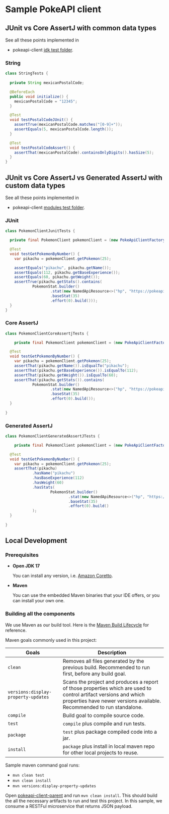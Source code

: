# Sample PokeAPI client

## JUnit vs Core AssertJ with common data types

See all these points implemented in
* pokeapi-client [jdk test folder](pokeapi-client/src/test/java/com/github/erikrz/jdk).

### String

```java
class StringTests {
    
  private String mexicanPostalCode;

  @BeforeEach
  public void initialize() {
    mexicanPostalCode = "12345";
  }

  @Test
  void testPostalCodeJUnit() {
    assertTrue(mexicanPostalCode.matches("[0-9]+"));
    assertEquals(5, mexicanPostalCode.length());
  }

  @Test
  void testPostalCodeAssert() {
    assertThat(mexicanPostalCode).containsOnlyDigits().hasSize(5);
  }
}
```

## JUnit vs Core AssertJ vs Generated AssertJ with custom data types

See all these points implemented in 
* pokeapi-client [modules test folder](pokeapi-client/src/test/java/com/github/erikrz/pokeapi/client/modules).

### JUnit

```java
class PokemonClientJunitTests {

  private final PokemonClient pokemonClient = (new PokeApiClientFactory()).buildClient(PokemonClient.class);

  @Test
  void testGetPokemonByNumber() {
    var pikachu = pokemonClient.getPokemon(25);

    assertEquals("pikachu", pikachu.getName());
    assertEquals(112, pikachu.getBaseExperience());
    assertEquals(60, pikachu.getWeight());
    assertTrue(pikachu.getStats().contains(
            PokemonStat.builder()
                    .stat(new NamedApiResource<>("hp", "https://pokeapi.co/api/v2/stat/1/"))
                    .baseStat(35)
                    .effort(0).build()));
  }
}
```

### Core AssertJ

```java
class PokemonClientCoreAssertjTests {

    private final PokemonClient pokemonClient = (new PokeApiClientFactory()).buildClient(PokemonClient.class);

  @Test
  void testGetPokemonByNumber() {
    var pikachu = pokemonClient.getPokemon(25);
    assertThat(pikachu.getName()).isEqualTo("pikachu");
    assertThat(pikachu.getBaseExperience()).isEqualTo(112);
    assertThat(pikachu.getWeight()).isEqualTo(60);
    assertThat(pikachu.getStats()).contains(
            PokemonStat.builder()
                    .stat(new NamedApiResource<>("hp", "https://pokeapi.co/api/v2/stat/1/"))
                    .baseStat(35)
                    .effort(0).build());
  }
    
}
```

### Generated AssertJ

```java
class PokemonClientGeneratedAssertJTests {

    private final PokemonClient pokemonClient = (new PokeApiClientFactory()).buildClient(PokemonClient.class);

  @Test
  void testGetPokemonByNumber() {
    var pikachu = pokemonClient.getPokemon(25);
    assertThat(pikachu)
            .hasName("pikachu")
            .hasBaseExperience(112)
            .hasWeight(60)
            .hasStats(
                    PokemonStat.builder()
                            .stat(new NamedApiResource<>("hp", "https://pokeapi.co/api/v2/stat/1/"))
                            .baseStat(35)
                            .effort(0).build()
            );
  }
    
}
```

## Local Development

### Prerequisites

* **Open JDK 17**

  You can install any version, i.e. [Amazon Coretto](https://docs.aws.amazon.com/corretto/latest/corretto-17-ug/downloads-list.html).

* **Maven**

  You can use the embedded Maven binaries that your IDE offers, or you can install your own one.
  
### Building all the components

We use Maven as our build tool. Here is the [Maven Build Lifecycle](https://maven.apache.org/guides/introduction/introduction-to-the-lifecycle.html) for reference.

Maven goals commonly used in this project:

| Goals                               | Description                                                                                                                                                                                |
|-------------------------------------|--------------------------------------------------------------------------------------------------------------------------------------------------------------------------------------------|
| `clean`                             | Removes all files generated by the previous build. Recommended to run first, before any build goal.                                                                                        |
| `versions:display-property-updates` | Scans the project and produces a report of those properties which are used to control artifact versions and which properties have newer versions available. Recommended to run standalone. |
| `compile`                           | Build goal to compile source code.                                                                                                                                                         |
| `test`                              | `compile` plus compile and run tests.                                                                                                                                                      |
| `package`                           | `test` plus package compiled code into a jar.                                                                                                                                              |
| `install`                           | `package` plus install in local maven repo for other local projects to reuse.                                                                                                              |

Sample maven command goal runs:

* `mvn clean test`
* `mvn clean install`
* `mvn versions:display-property-updates`

Open [pokeapi-client-parent](/) and run `mvn clean install`. This should build the all the necessary artifacts to run and test this project.
In this sample, we consume a RESTFul microservice that returns JSON payload.

